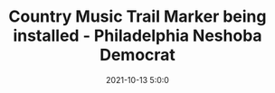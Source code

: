 ---
"title": "Country Music Trail Marker being installed - Philadelphia Neshoba Democrat"
"date": "2021-10-13 5:0:0"
"feed_name": "GOOGLENEWSINDUSTRIAL"
"feed_website": "https://news.google.com/search?q=industrial%2Bincident&hl=en-US&gl=US&ceid=US:en"
"feed_rss": "https://news.google.com/rss/search?q=industrial%2Bincident&hl=en-US&gl=US&ceid=US:en"
"link": "https://neshobademocrat.com/stories/country-music-trail-marker-being-installed,51971"
"source": "{'href': 'https://neshobademocrat.com', 'title': 'Philadelphia Neshoba Democrat'}"
"file": "_posts/2021-1-1-30f589da336b8d4acf5c3cb3ea302cc8d7c31eeb.md"
"accident": "0"
"drilling": "0"
"dead": "0"
"injured": "0"
"arrested": "0"
"place": "unknown place"
"where": "unknown site"
"causes": "unknown"
"place_uri": "unknown place"
---